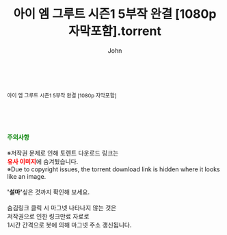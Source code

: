 ﻿---
layout: post
title:  "아이 엠 그루트 시즌1 5부작 완결 [1080p 자막포함].torrent"
author: John
categories: [ 애니메이션 ]
tags: [  ]
image:  
description: "아이 엠 그루트 시즌1 5부작 완결 [1080p 자막포함] torrent 정보 공유"
toc: true
toc_sticky: true
---

<br>
<div class="view-img">
<a class="view_image" href="http://torrentmobile61.com/bbs/view_image.php?fn=%2Fdata%2Ffile%2Fani%2F1040166539_9c5e4Dyt_ce023f470c5b3cf23c2566be7bebee5ca7a4eaed.jpg" target="_blank"><img alt="" class="img-tag" content="http://torrentmobile61.com/data/file/ani/1040166539_9c5e4Dyt_ce023f470c5b3cf23c2566be7bebee5ca7a4eaed.jpg" itemprop="image" src="http://torrentmobile61.com/data/file/ani/thumb-1040166539_9c5e4Dyt_ce023f470c5b3cf23c2566be7bebee5ca7a4eaed_835x2225.jpg"/></a></div><div class="view-content" itemprop="description">
<p><span style="font-size:12px;">아이 엠 그루트 시즌1 5부작 완결 [1080p 자막포함]</span> </p> </div>
    
<br><br><br>
<p data-ke-size="size16"><b><span style="color: green;">주의사항</span></b><br /><br />※저작권 문제로 인해 토렌트 다운로드 링크는<br /><b><span style="color: red;">유사 이미지</span></b>에 숨겨뒀습니다.<br />※Due to copyright issues, the torrent download link is hidden where it looks like an image.<br /><br /><b>'설마'</b>싶은 것까지 확인해 보세요.<br /><br />숨김링크 클릭 시 마그넷 나타나지 않는 것은<br />저작권으로 인한 링크만료 자료로<br />1시간 간격으로 봇에 의해 마그넷 주소 갱신됩니다.</p>
